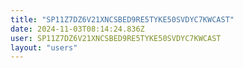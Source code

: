 ```yaml
---
title: "SP11Z7DZ6V21XNCSBED9RE5TYKE50SVDYC7KWCAST"
date: 2024-11-03T08:14:24.836Z
user: SP11Z7DZ6V21XNCSBED9RE5TYKE50SVDYC7KWCAST
layout: "users"
---
```

    
